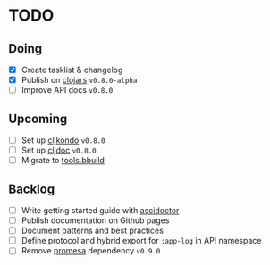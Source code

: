 # TODO

## Doing
- [x] Create tasklist & changelog
- [x] Publish on [clojars](https://clojars.org) `v0.8.0-alpha`
- [ ] Improve API docs `v0.8.0`

## Upcoming
- [ ] Set up [cljkondo](https://github.com/clj-kondo/clj-kondo) `v0.8.0`
- [ ] Set up [cljdoc](https://cljdoc.org) `v0.8.0`
- [ ] Migrate to [tools.bbuild](https://github.com/babashka/tools.bbuild)

## Backlog
- [ ] Write getting started guide with [ascidoctor](https://asciidoctor.org)
- [ ] Publish documentation on Github pages
- [ ] Document patterns and best practices
- [ ] Define protocol and hybrid export for `:app-log` in API namespace
- [ ] Remove [promesa](https://github.com/funcool/promesa) dependency `v0.9.0`
